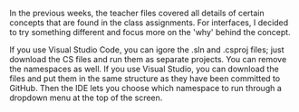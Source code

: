 In the previous weeks, the teacher files covered all details of certain concepts that are found in the class assignments. For interfaces, I decided to try something different and focus more on the 'why' behind the concept.

If you use Visual Studio Code, you can igore the .sln and .csproj files; just download the CS files and run them as separate projects. You can remove the namespaces as well.
If you use Visual Studio, you can download the files and put them in the same structure as they have been committed to GitHub. Then the IDE lets you choose which namespace to run through a dropdown menu at the top of the screen.
